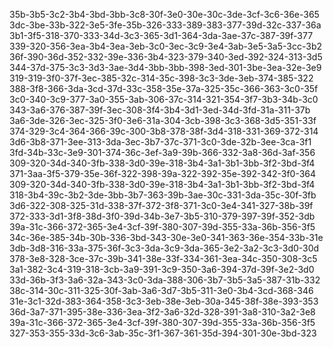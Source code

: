 35b-3b5-3c2-3b4-3bd-3bb-3c8-30f-3e0-30e-30c-3de-3cf-3c6-36e-365
3dc-3be-33b-322-3e5-3fe-35b-326-333-389-383-377-39d-32c-337-36a
3b1-3f5-318-370-333-34d-3c3-365-3d1-364-3da-3ae-37c-387-39f-377
339-320-356-3ea-3b4-3ea-3eb-3c0-3ec-3c9-3e4-3ab-3e5-3a5-3cc-3b2
36f-390-36d-352-332-39e-336-3b4-323-379-340-3ed-392-324-313-3d5
344-37d-375-3c3-3d3-3ae-3d4-3bb-3bb-398-3ed-301-3be-3ea-32e-3e9
319-319-3f0-37f-3ec-385-32c-314-35c-398-3c3-3de-3eb-374-385-322
388-3f8-366-3da-3cd-37d-33c-358-35e-37a-325-35c-366-363-3c0-35f
3c0-340-3c9-377-3a0-355-3ab-306-37c-314-321-354-3f7-3b3-34b-3c0
343-3a6-376-387-39f-3ec-308-3f4-3b4-3d1-3ed-34d-3fd-31a-311-37b
3a6-3de-326-3ec-325-3f0-3e6-31a-304-3cb-398-3c3-368-3d5-351-33f
374-329-3c4-364-366-39c-300-3b8-378-38f-3d4-318-331-369-372-314
3d6-3b8-371-3ee-313-3da-3ec-3b7-37c-371-3c0-3de-32b-3ee-3ca-3f1
3fd-34b-33c-3e9-301-374-36c-3ef-3a9-39b-366-332-3a8-36d-3af-356
309-320-34d-340-3fb-338-3d0-39e-318-3b4-3a1-3b1-3bb-3f2-3bd-3f4
371-3aa-3f5-379-35e-36f-322-398-39a-322-392-35e-392-342-3f0-364
309-320-34d-340-3fb-338-3d0-39e-318-3b4-3a1-3b1-3bb-3f2-3bd-3f4
318-3b4-39c-3b2-3de-3bb-3b7-363-39b-3ae-30c-331-3da-35c-30f-3fb
3d6-322-308-325-31d-338-37f-372-3f8-371-3c0-3e4-341-327-38b-39f
372-333-3d1-3f8-38d-3f0-39d-34b-3e7-3b5-310-379-397-39f-352-3db
39a-31c-366-372-365-3e4-3cf-39f-380-307-39d-355-33a-36b-356-3f5
34c-36e-385-34b-30b-336-3bd-343-30e-3e0-341-363-36e-354-33b-31e
3db-3d8-316-33a-375-36f-3c3-3da-3c9-3da-365-3e2-3a2-3c3-3d0-30d
378-3e8-328-3ce-37c-39b-341-38e-33f-334-361-3ea-34c-350-308-3c5
3a1-382-3c4-319-318-3cb-3a9-391-3c9-350-3a6-394-37d-39f-3e2-3d0
33d-36b-3f3-3a6-32a-343-3c0-3da-388-306-3b7-3b5-3a5-387-31b-332
38c-314-30c-311-325-30f-3ab-3a6-3d7-3b5-311-3e0-3b4-3cd-368-346
31e-3c1-32d-383-364-358-3c3-3eb-38e-3eb-30a-345-38f-38e-393-353
36d-3a7-371-395-38e-336-3ea-3f2-3a6-32d-328-391-3a8-310-3a2-3e8
39a-31c-366-372-365-3e4-3cf-39f-380-307-39d-355-33a-36b-356-3f5
327-353-355-33d-3c6-3ab-35c-3f1-367-361-35d-394-301-30e-3bd-323
